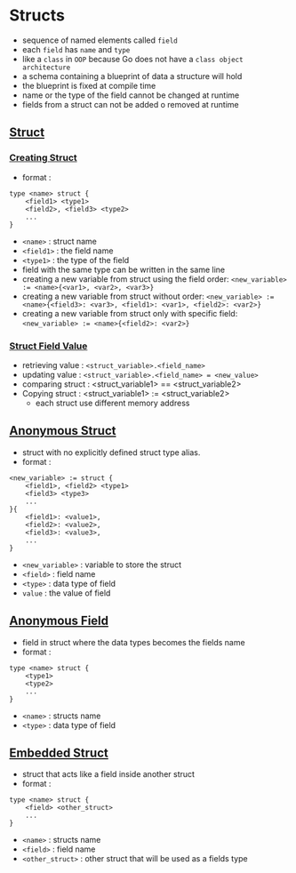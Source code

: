 # Structs
- sequence of named elements called `field`
- each `field` has `name` and `type`
- like a `class` in `OOP` because Go does not have a `class object architecture`
- a schema containing a blueprint of data a structure will hold
- the blueprint is fixed at compile time
- name or the type of the field cannot be changed at runtime
- fields from a struct can not be added o removed at runtime

## [Struct](https://github.com/HidayatRivai2020/Golang/blob/main/Structs/structs.go)

### [Creating Struct](https://github.com/HidayatRivai2020/Golang/blob/main/Structs/structs.go)
- format : 
```
type <name> struct {
    <field1> <type1>
    <field2>, <field3> <type2>
    ...
}
```
- `<name>` : struct name
- `<field1>` : the field name
- `<type1>` : the type of the field
- field with the same type can be written in the same line
- creating a new variable from struct using the field order: `<new_variable> := <name>{<var1>, <var2>, <var3>}`
- creating a new variable from struct without order: `<new_variable> := <name>{<field3>: <var3>, <field1>: <var1>, <field2>: <var2>}`
- creating a new variable from struct only with specific field: `<new_variable> := <name>{<field2>: <var2>}`

### [Struct Field Value](https://github.com/HidayatRivai2020/Golang/blob/main/Structs/structs.go)
- retrieving value : `<struct_variable>.<field_name>`
- updating value : `<struct_variable>.<field_name> = <new_value>`
- comparing struct : <struct_variable1> == <struct_variable2> 
- Copying struct : <struct_variable1> := <struct_variable2>
    - each struct use different memory address 

## [Anonymous Struct](https://github.com/HidayatRivai2020/Golang/blob/main/Structs/anonymous_struct.go)
- struct with no explicitly defined struct type alias.
- format : 
```
<new_variable> := struct {
    <field1>, <field2> <type1>
    <field3> <type3>
    ...
}{
    <field1>: <value1>,
    <field2>: <value2>,
    <field3>: <value3>,
    ...
}
```
- `<new_variable>` : variable to store the struct
- `<field>` : field name
- `<type>` : data type of field
- `value` : the value of field

## [Anonymous Field](https://github.com/HidayatRivai2020/Golang/blob/main/Structs/anonymouse_struct.go)
- field in struct where the data types becomes the fields name
- format : 
```
type <name> struct {
    <type1>
    <type2>
    ...
}
```
- `<name>` : structs name
- `<type>` : data type of field

## [Embedded Struct](https://github.com/HidayatRivai2020/Golang/blob/main/Structs/embedded_struct.go)
- struct that acts like a field inside another struct
- format : 
```
type <name> struct {
    <field> <other_struct>
    ...
}
```
- `<name>` : structs name
- `<field>` : field name
- `<other_struct>` : other struct that will be used as a fields type